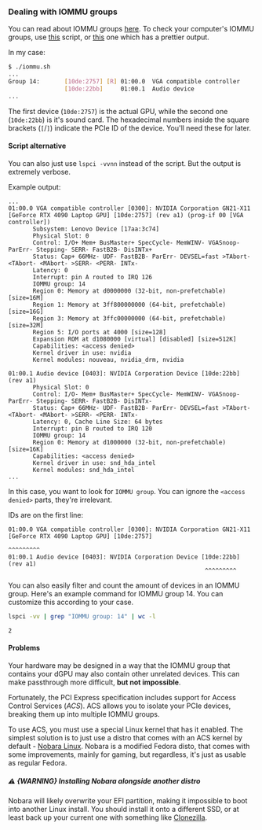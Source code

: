 ### Dealing with IOMMU groups
You can read about IOMMU groups [here](https://docs.redhat.com/en/documentation/red_hat_enterprise_linux/7/html/virtualization_deployment_and_administration_guide/sect-iommu-deep-dive). To check your computer's IOMMU groups, use [this](https://gist.github.com/flungo/428c374c040de1d0a30fd4a593d39040) script, or [this](https://gist.github.com/r15ch13/ba2d738985fce8990a4e9f32d07c6ada) one which has a prettier output.

In my case:
```sh
$ ./iommu.sh
...
Group 14:       [10de:2757] [R] 01:00.0  VGA compatible controller                GN21-X11 [GeForce RTX 4090 Laptop GPU]  
                [10de:22bb]     01:00.1  Audio device                             Device 22bb
...
```

The first device (`10de:2757`) is the actual GPU, while the second one (`10de:22bb`) is it's sound card. The hexadecimal numbers inside the square brackets (`[`/`]`) indicate the PCIe ID of the device. You'll need these for later.

#### Script alternative
You can also just use `lspci -vvnn` instead of the script. But the output is extremely verbose.

Example output:
```
...
01:00.0 VGA compatible controller [0300]: NVIDIA Corporation GN21-X11 [GeForce RTX 4090 Laptop GPU] [10de:2757] (rev a1) (prog-if 00 [VGA controller])  
       Subsystem: Lenovo Device [17aa:3c74]  
       Physical Slot: 0  
       Control: I/O+ Mem+ BusMaster+ SpecCycle- MemWINV- VGASnoop- ParErr- Stepping- SERR- FastB2B- DisINTx+  
       Status: Cap+ 66MHz- UDF- FastB2B- ParErr- DEVSEL=fast >TAbort- <TAbort- <MAbort- >SERR- <PERR- INTx-  
       Latency: 0  
       Interrupt: pin A routed to IRQ 126  
       IOMMU group: 14  
       Region 0: Memory at d0000000 (32-bit, non-prefetchable) [size=16M]  
       Region 1: Memory at 3ff800000000 (64-bit, prefetchable) [size=16G]  
       Region 3: Memory at 3ffc00000000 (64-bit, prefetchable) [size=32M]  
       Region 5: I/O ports at 4000 [size=128]  
       Expansion ROM at d1080000 [virtual] [disabled] [size=512K]  
       Capabilities: <access denied>  
       Kernel driver in use: nvidia  
       Kernel modules: nouveau, nvidia_drm, nvidia  
  
01:00.1 Audio device [0403]: NVIDIA Corporation Device [10de:22bb] (rev a1)
       Physical Slot: 0  
       Control: I/O- Mem+ BusMaster+ SpecCycle- MemWINV- VGASnoop- ParErr- Stepping- SERR- FastB2B- DisINTx-  
       Status: Cap+ 66MHz- UDF- FastB2B- ParErr- DEVSEL=fast >TAbort- <TAbort- <MAbort- >SERR- <PERR- INTx-  
       Latency: 0, Cache Line Size: 64 bytes  
       Interrupt: pin B routed to IRQ 120  
       IOMMU group: 14  
       Region 0: Memory at d1000000 (32-bit, non-prefetchable) [size=16K]  
       Capabilities: <access denied>  
       Kernel driver in use: snd_hda_intel  
       Kernel modules: snd_hda_intel
...
```

In this case, you want to look for `IOMMU group`. You can ignore the `<access denied>` parts, they're irrelevant.

IDs are on the first line:
```
01:00.0 VGA compatible controller [0300]: NVIDIA Corporation GN21-X11 [GeForce RTX 4090 Laptop GPU] [10de:2757]
                                                                                                     ^^^^^^^^^
01:00.1 Audio device [0403]: NVIDIA Corporation Device [10de:22bb] (rev a1)
                                                        ^^^^^^^^^
```

You can also easily filter and count the amount of devices in an IOMMU group. Here's an example command for IOMMU group 14. You can customize this according to your case.

```sh
lspci -vv | grep "IOMMU group: 14" | wc -l
```
```
2
```
#### Problems
Your hardware may be designed in a way that the IOMMU group that contains your dGPU may also contain other unrelated devices. This can make passthrough more difficult, **but not impossible**.

Fortunately, the PCI Express specification includes support for Access Control Services (*ACS*). ACS allows you to isolate your PCIe devices, breaking them up into multiple IOMMU groups.

To use ACS, you must use a special Linux kernel that has it enabled. The simplest solution is to just use a distro that comes with an ACS kernel by default - [Nobara Linux](https://nobaraproject.org/). Nobara is a modified Fedora disto, that comes with some improvements, mainly for gaming, but regardless, it's just as usable as regular Fedora.

##### ⚠️ {WARNING} Installing Nobara alongside another distro
Nobara will likely overwrite your EFI partition, making it impossible to boot into another Linux install. You should install it onto a different SSD, or at least back up your current one with something like [Clonezilla](https://clonezilla.org/).